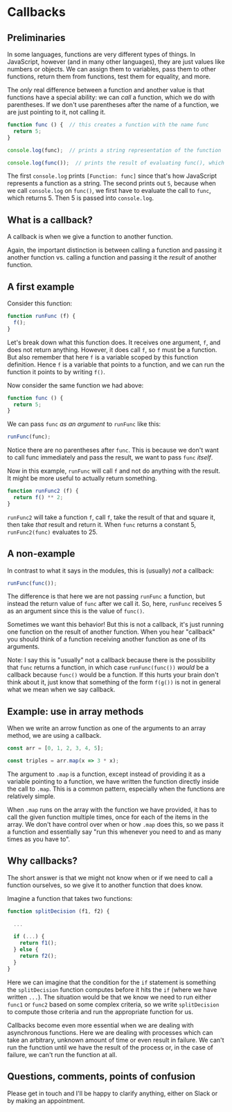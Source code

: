 

# Callbacks


## Preliminaries

In some languages, functions are very different types of things.
In JavaScript, however (and in many other languages), they are just values like numbers or objects.
We can assign them to variables, pass them to other functions, return them from functions, test them for equality, and more.

The *only* real difference between a function and another value is that functions have a special ability:
we can *call* a function, which we do with parentheses.
If we don't use parentheses after the name of a function, we are just pointing to it, not calling it.

```js
function func () {  // this creates a function with the name func
  return 5;
}

console.log(func);  // prints a string representation of the function

console.log(func());  // prints the result of evaluating func(), which entails calling the func function
```

The first `console.log` prints `[Function: func]` since that's how JavaScript represents a function as a string.
The second prints out `5`, because when we call `console.log` on `func()`, we first have to evaluate
the call to `func`, which returns 5. Then 5 is passed into `console.log`.



## What is a callback?

A callback is when we give a function to another function.

Again, the important distinction is between calling a function and passing it another function
vs. calling a function and passing it the *result* of another function.




## A first example

Consider this function:

```js
function runFunc (f) {
  f();
}
```

Let's break down what this function does.
It receives one argument, `f`, and does not return anything.
However, it does call `f`, so `f` must be a function.
But also remember that here `f` is a variable scoped by this function definition.
Hence `f` is a variable that points to a function, and we can run the function it points to by writing `f()`.

Now consider the same function we had above:

```js
function func () {
  return 5;
}
```

We can pass `func` *as an argument* to `runFunc` like this:

```js
runFunc(func);
```

Notice there are no parentheses after `func`.
This is because we don't want to call func immediately and pass the result,
we want to pass `func` *itself*.

Now in this example, `runFunc` will call `f` and not do anything with the result.
It might be more useful to actually return something.

```js
function runFunc2 (f) {
  return f() ** 2;
}
```

`runFunc2` will take a function `f`, call `f`, take the result of that and square it, then take *that* result and return it.
When `func` returns a constant 5, `runFunc2(func)` evaluates to 25.




## A non-example

In contrast to what it says in the modules, this is (usually) *not* a callback:

```js
runFunc(func());
```

The difference is that here we are not passing `runFunc` a function,
but instead the return value of `func` after we call it.
So, here, `runFunc` receives 5 as an argument since this is the value of `func()`.

Sometimes we want this behavior! But this is not a callback,
it's just running one function on the result of another function.
When you hear "callback" you should think of a function receiving another function as one of its arguments.


Note: I say this is "usually" not a callback because there is the possibility that `func` returns a function,
in which case `runFunc(func())` *would* be a callback because `func()` would be a function.
If this hurts your brain don't think about it, just know that something of the form `f(g())`
is not in general what we mean when we say callback.






## Example: use in array methods

When we write an arrow function as one of the arguments to an array method, we are using a callback.

```js
const arr = [0, 1, 2, 3, 4, 5];

const triples = arr.map(x => 3 * x);
```

The argument to `.map` is a function, except instead of providing it as a variable pointing to a function,
we have written the function directly inside the call to `.map`.
This is a common pattern, especially when the functions are relatively simple.

When `.map` runs on the array with the function we have provided, it has to call the given function multiple times,
once for each of the items in the array. We don't have control over when or how `.map` does this, so we pass it a function
and essentially say "run this whenever you need to and as many times as you have to".




## Why callbacks?

The short answer is that we might not know when or if we need to call a function ourselves,
so we give it to another function that does know.

Imagine a function that takes two functions:

```js
function splitDecision (f1, f2) {
  
  ...

  if (...) {
    return f1();
  } else {
    return f2();
  }
}
```

Here we can imagine that the condition for the `if` statement is something the `splitDecision` function computes
before it hits the `if` (where we have written `...`).
The situation would be that we know we need to run either `func1` or `func2` based on some complex criteria,
so we write `splitDecision` to compute those criteria and run the appropriate function for us.




Callbacks become even more essential when we are dealing with asynchronous functions.
Here we are dealing with processes which can take an arbitrary, unknown amount of time or even result in failure.
We can't run the function until we have the result of the process or, in the case of failure, we can't run the function at all.





## Questions, comments, points of confusion

Please get in touch and I'll be happy to clarify anything,
either on Slack or by making an appointment.






